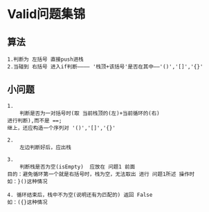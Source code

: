 # Valid问题集锦

## 算法

	1.判断为 左括号 直接push进栈
	2.当碰到 右括号 进入if判断———— '栈顶+该括号'是否在其中——'()','[]','{}'

## 小问题
	1.
	    判断是否为一对括号时(取 当前栈顶的(左)+当前循环的(右)
	进行判断),而不是 ==;
	继上，还应构造一个序列对 '()','[]','{}'

	2.
	    左边判断好后，应出栈

	3.
		判断栈是否为空(isEmpty)  应放在 问题1 前面
	目的：避免循环第一个就是右括号时，栈为空，无法取出 进行 问题1所述 操作时
 	如：}()这种情况
	
	4. 循环结束后，栈中不为空(说明还有为匹配的) 返回 False
	如：({}这种情况
